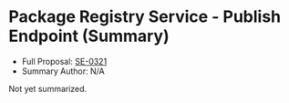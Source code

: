 # Package Registry Service - Publish Endpoint (Summary)

* Full Proposal: [SE-0321](https://github.com/apple/swift-evolution/blob/main/proposals/0321-package-registry-publish.md)
* Summary Author: N/A

Not yet summarized.
